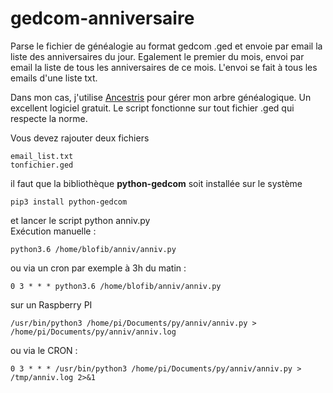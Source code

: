 # gedcom-anniversaire
Parse le fichier de généalogie au format gedcom .ged et envoie par email la liste des anniversaires du jour.
Egalement le premier du mois, envoi par email la liste de tous les anniversaires de ce mois.
L'envoi se fait à tous les emails d'une liste txt.

Dans mon cas, j'utilise [Ancestris](http://ancestris.org) pour gérer mon arbre généalogique. Un excellent logiciel gratuit. Le script fonctionne sur tout fichier .ged qui respecte la norme.

Vous devez rajouter deux fichiers

    email_list.txt
    tonfichier.ged

il faut que la bibliothèque **python-gedcom** soit installée sur le système

    pip3 install python-gedcom

et lancer le script python anniv.py  
Exécution manuelle :

    python3.6 /home/blofib/anniv/anniv.py

ou via un cron par exemple à 3h du matin :

    0 3 * * * python3.6 /home/blofib/anniv/anniv.py

sur un Raspberry PI

    /usr/bin/python3 /home/pi/Documents/py/anniv/anniv.py > /home/pi/Documents/py/anniv/anniv.log

ou via le CRON :

    0 3 * * * /usr/bin/python3 /home/pi/Documents/py/anniv/anniv.py > /tmp/anniv.log 2>&1
